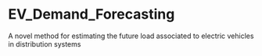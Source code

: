 # EV_Demand_Forecasting
A novel method for estimating the future load associated to electric vehicles in distribution systems
